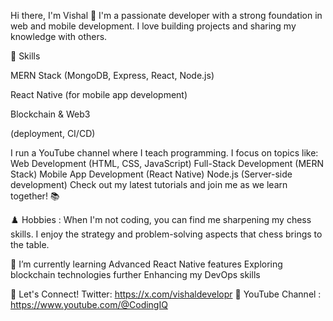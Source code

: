 Hi there, I'm Vishal 👋
I'm a passionate developer with a strong foundation in web and mobile development. I love building projects and sharing my knowledge with others.  

🚀 Skills  

  
MERN Stack (MongoDB, Express, React, Node.js)  

  React Native (for mobile app development)  
    
  Blockchain & Web3  
  
  (deployment, CI/CD)  
  


I run a YouTube channel where I teach programming. I focus on topics like:
Web Development (HTML, CSS, JavaScript)
Full-Stack Development (MERN Stack)
Mobile App Development (React Native)
Node.js (Server-side development)
Check out my latest tutorials and join me as we learn together! 📚

♟️ Hobbies :
When I'm not coding, you can find me sharpening my chess skills. I enjoy the strategy and problem-solving aspects that chess brings to the table.

🌱 I’m currently learning
Advanced React Native features
Exploring blockchain technologies further
Enhancing my DevOps skills

💬 Let's Connect!
Twitter: https://x.com/vishaldevelopr
🎥 YouTube Channel : https://www.youtube.com/@CodingIQ  

